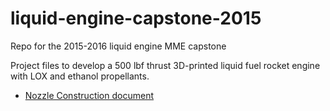 # liquid-engine-capstone-2015
Repo for the 2015-2016 liquid engine MME capstone

Project files to develop a 500 lbf thrust 3D-printed liquid fuel rocket engine with LOX and ethanol propellants. 

* [Nozzle Construction document](https://nbviewer.jupyter.org/github/psas/liquid-engine-capstone-2015/blob/master/Nozzle_Construction/LFRE.ipynb)
